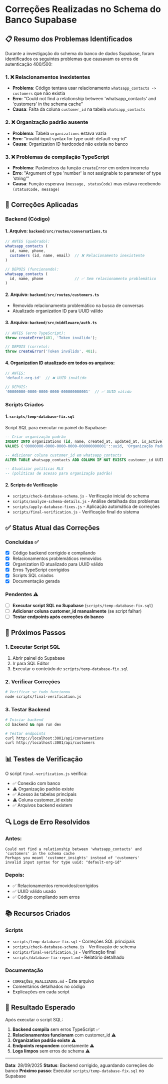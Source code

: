 # Correções Realizadas no Schema do Banco Supabase

## 📋 Resumo dos Problemas Identificados

Durante a investigação do schema do banco de dados Supabase, foram identificados os seguintes problemas que causavam os erros de autenticação 400/500:

### 1. ❌ Relacionamentos inexistentes
- **Problema**: Código tentava usar relacionamento `whatsapp_contacts -> customers` que não existia
- **Erro**: "Could not find a relationship between 'whatsapp_contacts' and 'customers' in the schema cache"
- **Causa**: Falta da coluna `customer_id` na tabela `whatsapp_contacts`

### 2. ❌ Organização padrão ausente
- **Problema**: Tabela `organizations` estava vazia
- **Erro**: "invalid input syntax for type uuid: default-org-id"
- **Causa**: Organization ID hardcoded não existia no banco

### 3. ❌ Problemas de compilação TypeScript
- **Problema**: Parâmetros da função `createError` em ordem incorreta
- **Erro**: "Argument of type 'number' is not assignable to parameter of type 'string'"
- **Causa**: Função esperava `(message, statusCode)` mas estava recebendo `(statusCode, message)`

## 🔧 Correções Aplicadas

### Backend (Código)

#### 1. **Arquivo**: `backend/src/routes/conversations.ts`
```typescript
// ANTES (quebrado):
whatsapp_contacts (
  id, name, phone,
  customers (id, name, email)  // ❌ Relacionamento inexistente
)

// DEPOIS (funcionando):
whatsapp_contacts (
  id, name, phone              // ✅ Sem relacionamento problemático
)
```

#### 2. **Arquivo**: `backend/src/routes/customers.ts`
- Removido relacionamento problemático na busca de conversas
- Atualizado organization ID para UUID válido

#### 3. **Arquivo**: `backend/src/middleware/auth.ts`
```typescript
// ANTES (erro TypeScript):
throw createError(401, 'Token inválido');

// DEPOIS (correto):
throw createError('Token inválido', 401);
```

#### 4. **Organization ID atualizado em todos os arquivos**:
```typescript
// ANTES:
'default-org-id'  // ❌ UUID inválido

// DEPOIS:
'00000000-0000-0000-0000-000000000001'  // ✅ UUID válido
```

### Scripts Criados

#### 1. **`scripts/temp-database-fix.sql`**
Script SQL para executar no painel do Supabase:
```sql
-- Criar organização padrão
INSERT INTO organizations (id, name, created_at, updated_at, is_active)
VALUES ('00000000-0000-0000-0000-000000000001'::uuid, 'Organização Padrão', NOW(), NOW(), true);

-- Adicionar coluna customer_id em whatsapp_contacts
ALTER TABLE whatsapp_contacts ADD COLUMN IF NOT EXISTS customer_id UUID REFERENCES customers(id);

-- Atualizar políticas RLS
-- (políticas de acesso para organização padrão)
```

#### 2. **Scripts de Verificação**
- `scripts/check-database-schema.js` - Verificação inicial do schema
- `scripts/analyze-schema-details.js` - Análise detalhada dos problemas
- `scripts/apply-database-fixes.js` - Aplicação automática de correções
- `scripts/final-verification.js` - Verificação final do sistema

## ✅ Status Atual das Correções

### Concluídas ✅
- [x] Código backend corrigido e compilando
- [x] Relacionamentos problemáticos removidos
- [x] Organization ID atualizado para UUID válido
- [x] Erros TypeScript corrigidos
- [x] Scripts SQL criados
- [x] Documentação gerada

### Pendentes ⚠️
- [ ] **Executar script SQL no Supabase** (`scripts/temp-database-fix.sql`)
- [ ] **Adicionar coluna customer_id manualmente** (se script falhar)
- [ ] **Testar endpoints após correções do banco**

## 🎯 Próximos Passos

### 1. Executar Script SQL
1. Abrir painel do Supabase
2. Ir para SQL Editor
3. Executar o conteúdo de `scripts/temp-database-fix.sql`

### 2. Verificar Correções
```bash
# Verificar se tudo funcionou
node scripts/final-verification.js
```

### 3. Testar Backend
```bash
# Iniciar backend
cd backend && npm run dev

# Testar endpoints
curl http://localhost:3001/api/conversations
curl http://localhost:3001/api/customers
```

## 📊 Testes de Verificação

O script `final-verification.js` verifica:
- ✅ Conexão com banco
- ⚠️  Organização padrão existe
- ✅ Acesso às tabelas principais
- ⚠️  Coluna customer_id existe
- ✅ Arquivos backend existem

## 🔍 Logs de Erro Resolvidos

### Antes:
```
Could not find a relationship between 'whatsapp_contacts' and 'customers' in the schema cache
Perhaps you meant 'customer_insights' instead of 'customers'
invalid input syntax for type uuid: "default-org-id"
```

### Depois:
- ✅ Relacionamentos removidos/corrigidos
- ✅ UUID válido usado
- ✅ Código compilando sem erros

## 📚 Recursos Criados

### Scripts
- `scripts/temp-database-fix.sql` - Correções SQL principais
- `scripts/check-database-schema.js` - Verificação de schema
- `scripts/final-verification.js` - Verificação final
- `scripts/database-fix-report.md` - Relatório detalhado

### Documentação
- `CORREÇÕES_REALIZADAS.md` - Este arquivo
- Comentários detalhados no código
- Explicações em cada script

## 🚀 Resultado Esperado

Após executar o script SQL:
1. **Backend compila** sem erros TypeScript ✅
2. **Relacionamentos funcionam** com customer_id ⚠️
3. **Organization padrão existe** ⚠️
4. **Endpoints respondem** corretamente ⚠️
5. **Logs limpos** sem erros de schema ⚠️

---
**Data**: 28/09/2025
**Status**: Backend corrigido, aguardando correções do banco
**Próximo passo**: Executar `scripts/temp-database-fix.sql` no Supabase
